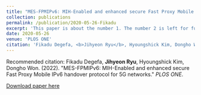 ```yaml
---
title: "MES-FPMIPv6: MIH-Enabled and enhanced secure Fast Proxy Mobile IPv6 handover protocol for 5G networks"
collection: publications
permalink: /publication/2020-05-26-Fikadu
excerpt: 'This paper is about the number 1. The number 2 is left for future work.'
date: 2020-05-26
venue: 'PLOS ONE'
citation: 'Fikadu Degefa, <b>Jihyeon Ryu</b>, Hyoungshick Kim, Dongho Won. (2022). "MES-FPMIPv6: MIH-Enabled and enhanced secure Fast Proxy Mobile IPv6 handover protocol for 5G networks." <i>PLOS ONE</i>.'
---
```


Recommended citation: Fikadu Degefa, **Jihyeon Ryu**, Hyoungshick Kim, Dongho Won. (2022). "MES-FPMIPv6: MIH-Enabled and enhanced secure Fast Proxy Mobile IPv6 handover protocol for 5G networks." *PLOS ONE*.

[Download paper here](http://janicejihyeon.github.io/files/2022_fikadu_pone.pdf)

